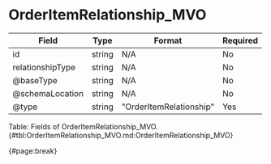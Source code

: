 <!--
    ATTENTION: This file was generated via gradle!
               Do NOT manually edit this file! Any such changes will be overwritten!
-->

# OrderItemRelationship_MVO

| Field | Type | Format | Required |
| ------- | ------- | ------- | --- |
| id | string | N/A | No |
| relationshipType | string | N/A | No |
| @baseType | string | N/A | No |
| @schemaLocation | string | N/A | No |
| @type | string | "OrderItemRelationship" | Yes |

Table: Fields of OrderItemRelationship_MVO. {#tbl:OrderItemRelationship_MVO.md:OrderItemRelationship_MVO}

{#page:break}
